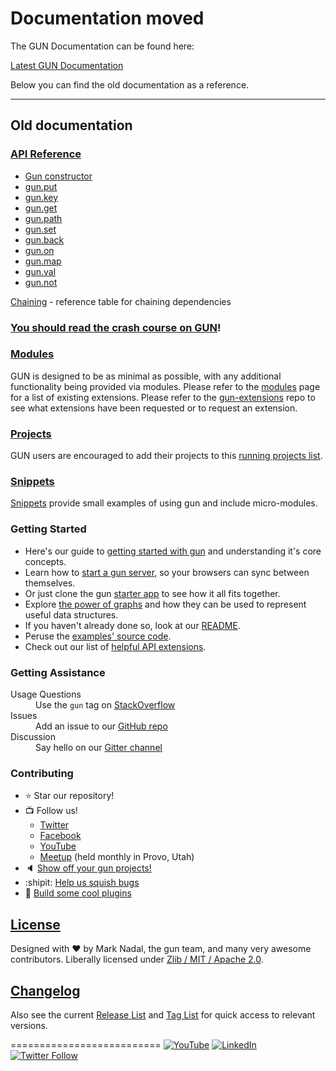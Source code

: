 # Documentation moved

The GUN Documentation can be found here:

[Latest GUN Documentation](https://gun.eco/docs)

Below you can find the old documentation as a reference.


***


## Old documentation

### **[API Reference](API)**

 - [Gun constructor](API#gun)
 - [gun.put](API#put)
 - [gun.key](API#key)
 - [gun.get](API#get)
 - [gun.path](API#path)
 - [gun.set](API#set)
 - [gun.back](API#back)
 - [gun.on](API#on)
 - [gun.map](API#map)
 - [gun.val](API#val)
 - [gun.not](API#not)

[Chaining](Chaining-(v0.3.x)) - reference table for chaining dependencies

### [You should read the crash course on GUN](graphs)!

### [Modules](Modules)
   GUN is designed to be as minimal as possible, with any additional functionality being provided via modules.  Please refer to the [modules](modules) page for a list of existing extensions. Please refer to the [gun-extensions](https://github.com/gundb/gun-extensions/issues) repo to see what extensions have been requested or to request an extension.

### [Projects](Projects)
   GUN users are encouraged to add their projects to this [running projects list](projects).


### [Snippets](Snippets-(v0.3.x))
   [Snippets](Snippets-(v0.3.x)) provide small examples of using gun and include micro-modules.

### Getting Started
 - Here's our guide to [getting started with gun](https://github.com/amark/gun/wiki/Getting-Started-(v0.3.x)) and understanding it's core concepts.
 - Learn how to [start a gun server](https://github.com/amark/gun/wiki/Running-a-GUN-Server-(v0.3.x)), so your browsers can sync between themselves.
 - Or just clone the gun [starter app](https://github.com/gundb/gun-starter-app) to see how it all fits together.
 - Explore [the power of graphs](https://github.com/amark/gun/wiki/Graphs) and how they can be used to represent useful data structures.
 - If you haven't already done so, look at our [README](../blob/master/README.md).
 - Peruse the [examples' source code](../blob/master/examples).
 - Check out our list of [helpful API extensions](snippets-(v0.3.x)).

### Getting Assistance

<dl>
  <dt>Usage Questions</dt>
  <dd>Use the <code>gun</code> tag on
    <a href="http://stackoverflow.com/questions/tagged/gun">StackOverflow</a>
  </dd>

  <dt>Issues</dt>
  <dd>Add an issue to our
    <a href="../issues">GitHub repo</a>
  </dd>

  <dt>Discussion</dt>
  <dd>Say hello on our
    <a href="https://gitter.im/amark/gun">Gitter channel</a>
  </dd>
</dl>

### Contributing

 - :star: Star our repository!
 - :tv: Follow us!
   - [Twitter](https://twitter.com/databasegun)
   - [Facebook](https://www.facebook.com/databasegun)
   - [YouTube](https://www.youtube.com/channel/UCQAtpf-zi9Pp4__2nToOM8g)
   - [Meetup](https://www.meetup.com/GUN-User-Group/) (held monthly in Provo, Utah)
 - :speaker: [Show off your gun projects!](projects)
 - :shipit: [Help us squish bugs](https://waffle.io/amark/gun)
 - :triangular_ruler: [Build some cool plugins](Building-Modules-for-Gun)

## [License](../blob/master/LICENSE.md)

Designed with ♥ by Mark Nadal, the gun team, and many very awesome contributors.  Liberally licensed under [Zlib / MIT / Apache 2.0](../blob/master/LICENSE.md).

## [Changelog](https://github.com/amark/gun/blob/develop/changelog.md#03)

Also see the current [Release List](../releases) and [Tag List](../tags) for quick access to relevant versions.

==========================
<a name="stay-up-to-date"></a>
[![YouTube](https://img.shields.io/badge/You-Tube-red.svg)](https://www.youtube.com/channel/UCQAtpf-zi9Pp4__2nToOM8g) [![LinkedIn](https://img.shields.io/badge/Linked-In-blue.svg)](https://www.linkedin.com/company/gun-inc) [![Twitter Follow](https://img.shields.io/twitter/follow/databasegun.svg?style=social)](https://twitter.com/databasegun)
